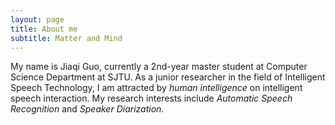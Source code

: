 ```yaml
---
layout: page
title: About me
subtitle: Matter and Mind
---
```


My name is Jiaqi Guo, currently a 2nd-year master student at Computer Science Department at SJTU.
As a junior researcher in the field of Intelligent Speech Technology, I am attracted by  _human intelligence_ on intelligent speech interaction.
My research interests include _Automatic Speech Recognition_ and _Speaker Diarization_.